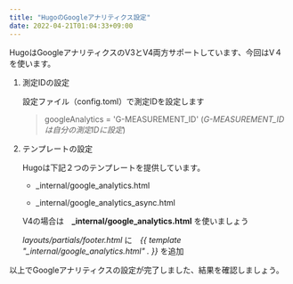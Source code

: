 ```yaml
---
title: "HugoのGoogleアナリティクス設定"
date: 2022-04-21T01:04:33+09:00
---
```


HugoはGoogleアナリティクスのV3とV4両方サポートしています、今回はV４を使います。

1. 測定IDの設定

    設定ファイル（config.toml）で測定IDを設定します
    
    > googleAnalytics = 'G-MEASUREMENT_ID' (*G-MEASUREMENT_IDは自分の測定IDに設定*)

1. テンプレートの設定

    Hugoは下記２つのテンプレートを提供しています。

    - _internal/google_analytics.html

    - _internal/google_analytics_async.html

    V4の場合は　**_internal/google_analytics.html** を使いましょう

    *layouts/partials/footer.html* に　*{{ template "_internal/google_analytics.html" . }}* を追加

以上でGoogleアナリティクスの設定が完了しました、結果を確認しましょう。